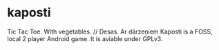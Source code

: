 # kaposti
Tic Tac Toe. With vegetables. // Desas. Ar dārzeņiem
Kaposti is a FOSS, local 2 player Android game.
It is aviable under GPLv3.

